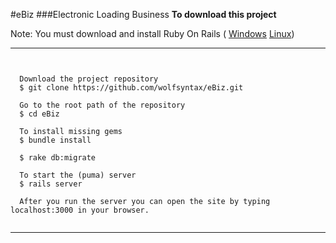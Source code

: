 #eBiz
###Electronic Loading Business
__To download this project__
  
  Note: You must download and install Ruby On Rails (
  	[Windows](https://bitnami.com/redirect/to/142501/bitnami-rubystack-2.2.6-1-windows-installer.exe)
	[Linux](https://gorails.com/setup/ubuntu/16.04))


---
  ``` shell
  
  
	Download the project repository
	$ git clone https://github.com/wolfsyntax/eBiz.git

	Go to the root path of the repository
	$ cd eBiz
	
	To install missing gems
	$ bundle install
	
	$ rake db:migrate
	
	To start the (puma) server
	$ rails server
	
	After you run the server you can open the site by typing localhost:3000 in your browser.
	
 
```	
 ---

   
 
